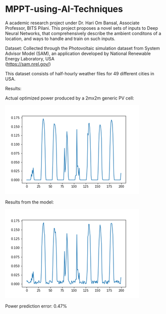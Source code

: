 # MPPT-using-AI-Techniques

A academic research project under Dr. Hari Om Bansal, Associate Professor, BITS Pilani. This project proposes a novel sets of inputs to Deep Neural Networks, that comprehensively describe the ambient conditons of a location, and ways to handle and train on such inputs.

Dataset:
Collected through the Photovoltaic simulation dataset from System Advisor Model (SAM), an application developed by National Renewable Energy Laboratory, USA  
(https://sam.nrel.gov/)

This dataset consists of half-hourly weather files for 49 different cities in USA. 

Results:

Actual optimized power produced by a 2mx2m generic PV cell:

![image_actual](actual.png)

Results from the model:

![image_pred](prediction.png)

Power prediction error: 0.47%
